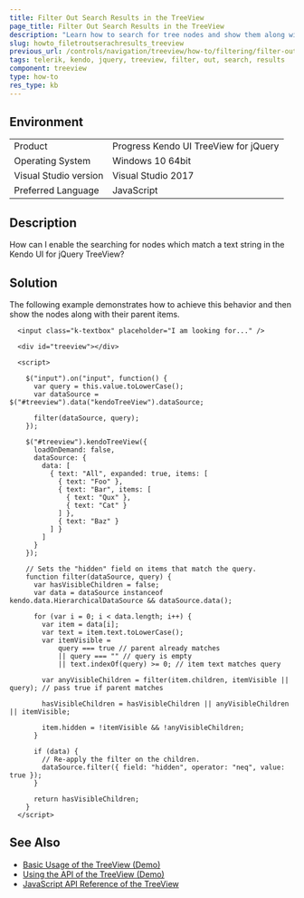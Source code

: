 ```yaml
---
title: Filter Out Search Results in the TreeView
page_title: Filter Out Search Results in the TreeView
description: "Learn how to search for tree nodes and show them along with their parent nodes in a Kendo UI for jQuery TreeView widget."
slug: howto_filetroutserachresults_treeview
previous_url: /controls/navigation/treeview/how-to/filtering/filter-out-search-results
tags: telerik, kendo, jquery, treeview, filter, out, search, results
component: treeview
type: how-to
res_type: kb
---
```


## Environment

<table>
 <tr>
  <td>Product</td>
  <td>Progress Kendo UI TreeView for jQuery</td>
 </tr>
 <tr>
  <td>Operating System</td>
  <td>Windows 10 64bit</td>
 </tr>
 <tr>
  <td>Visual Studio version</td>
  <td>Visual Studio 2017</td>
 </tr>
 <tr>
  <td>Preferred Language</td>
  <td>JavaScript</td>
 </tr>
</table>

## Description

How can I enable the searching for nodes which match a text string in the Kendo UI for jQuery TreeView?

## Solution

The following example demonstrates how to achieve this behavior and then show the nodes along with their parent items.

```dojo
  <input class="k-textbox" placeholder="I am looking for..." />

  <div id="treeview"></div>

  <script>

    $("input").on("input", function() {
      var query = this.value.toLowerCase();
      var dataSource = $("#treeview").data("kendoTreeView").dataSource;

      filter(dataSource, query);
    });

    $("#treeview").kendoTreeView({
      loadOnDemand: false,
      dataSource: {
        data: [
          { text: "All", expanded: true, items: [
            { text: "Foo" },
            { text: "Bar", items: [
              { text: "Qux" },
              { text: "Cat" }
            ] },
            { text: "Baz" }
          ] }
        ]
      }
    });

    // Sets the "hidden" field on items that match the query.
    function filter(dataSource, query) {
      var hasVisibleChildren = false;
      var data = dataSource instanceof kendo.data.HierarchicalDataSource && dataSource.data();

      for (var i = 0; i < data.length; i++) {
        var item = data[i];
        var text = item.text.toLowerCase();
        var itemVisible =
            query === true // parent already matches
            || query === "" // query is empty
            || text.indexOf(query) >= 0; // item text matches query

        var anyVisibleChildren = filter(item.children, itemVisible || query); // pass true if parent matches

        hasVisibleChildren = hasVisibleChildren || anyVisibleChildren || itemVisible;

        item.hidden = !itemVisible && !anyVisibleChildren;
      }

      if (data) {
        // Re-apply the filter on the children.
        dataSource.filter({ field: "hidden", operator: "neq", value: true });
      }

      return hasVisibleChildren;
    }
  </script>
```

## See Also

* [Basic Usage of the TreeView (Demo)](https://demos.telerik.com/kendo-ui/treeview/index)
* [Using the API of the TreeView (Demo)](https://demos.telerik.com/kendo-ui/treeview/api)
* [JavaScript API Reference of the TreeView](/api/javascript/ui/treeview)
